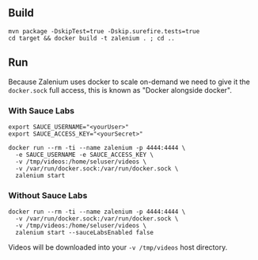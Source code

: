 ## Build

    mvn package -DskipTest=true -Dskip.surefire.tests=true
    cd target && docker build -t zalenium . ; cd ..

## Run
Because Zalenium uses docker to scale on-demand we need to give it the `docker.sock` full access, this is known as "Docker alongside docker".

### With Sauce Labs
    export SAUCE_USERNAME="<yourUser>"
    export SAUCE_ACCESS_KEY="<yourSecret>"

    docker run --rm -ti --name zalenium -p 4444:4444 \
      -e SAUCE_USERNAME -e SAUCE_ACCESS_KEY \
      -v /tmp/videos:/home/seluser/videos \
      -v /var/run/docker.sock:/var/run/docker.sock \
      zalenium start

### Without Sauce Labs
    docker run --rm -ti --name zalenium -p 4444:4444 \
      -v /var/run/docker.sock:/var/run/docker.sock \
      -v /tmp/videos:/home/seluser/videos \
      zalenium start --sauceLabsEnabled false

Videos will be downloaded into your `-v /tmp/videos` host directory.
